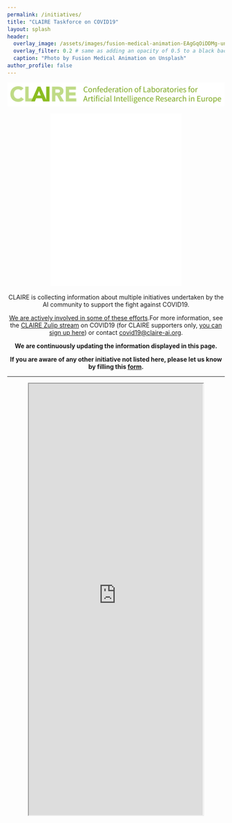 ```yaml
---
permalink: /initiatives/
title: "CLAIRE Taskforce on COVID19"
layout: splash
header:
  overlay_image: /assets/images/fusion-medical-animation-EAgGqOiDDMg-unsplash_flipped.jpg
  overlay_filter: 0.2 # same as adding an opacity of 0.5 to a black background
  caption: "Photo by Fusion Medical Animation on Unsplash"
author_profile: false
---
```


<p align="center"><a href="https://claire-ai.org"><img src="/assets/images/banner_claire.jpg" alt="CLAIRE" width ="1000"></a></p>


<p align="center"><iframe title="Covid-19 Initiatives" aria-label="World Symbol map" src="//datawrapper.dwcdn.net/MGVbG/4/" scrolling="no" frameborder="0" style="border: none;" width="60%" height="400"></iframe></p>



<p align="center">CLAIRE is collecting information about multiple initiatives undertaken by the AI community to support the fight against COVID19.</p>

<p align="center"><a href="/claire-news/">We are actively involved in some of these efforts</a>.For more information, see the <a href="https://claire.zulipchat.com/#narrow/stream/226112-covid-19">CLAIRE Zulip stream</a> on COVID19 (for CLAIRE supporters only, <a href="https://claire-ai.org/#share-and-sign">you can sign up here</a>) or contact <a href="mailto:covid19@claire-ai.org">covid19@claire-ai.org</a>.</p>


<p align="center"><b>We are continuously updating the information displayed in this page.</b></p><p align="center"><b>If you are aware of any other initiative not listed here, please let us know by filling this <a href="https://docs.google.com/forms/d/e/1FAIpQLSfqLhThmq52C3pwXosMqx6Rs2dGLoeLR3zDjGicsrHiby6wog/viewform">form</a>.</b></p>

<hr>
<p align="center"><iframe src="https://docs.google.com/spreadsheets/d/e/2PACX-1vT65xEQKqL5A8QG44U4t6O9krlA6hOVnmAGJrISUTso37M8dSR06hDZKCToEx1-8Tfo8v9CMobC7tHL/pubhtml?widget=true&amp;headers=false" width="80%" height="1000"></iframe></p>

